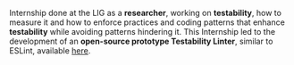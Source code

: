 Internship done at the LIG as a **researcher**, working on **testability**, how to measure it and how to enforce practices and coding patterns that enhance **testability** while avoiding patterns hindering it.
This Internship led to the development of an **open-source prototype Testability Linter**, similar to ESLint, available [here](https://gitlab.com/Zhaith-Izaliel/testability-linter).

